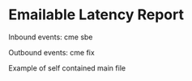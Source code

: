 # Emailable Latency Report

Inbound events: cme sbe 

Outbound events: cme fix 

Example of self contained main file  




